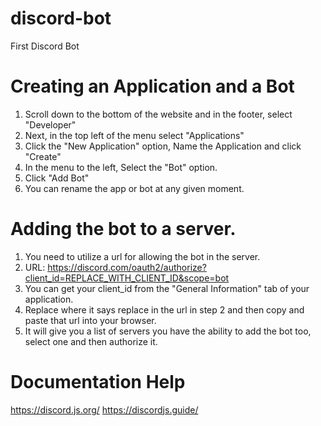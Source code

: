 # discord-bot
First Discord Bot

# Creating an Application and a Bot
1. Scroll down to the bottom of the website and in the footer, select "Developer"
2. Next, in the top left of the menu select "Applications"
3. Click the "New Application" option, Name the Application and click "Create"
4. In the menu to the left, Select the "Bot" option.
5. Click "Add Bot"
6. You can rename the app or bot at any given moment.

# Adding the bot to a server.
1. You need to utilize a url for allowing the bot in the server.
2. URL: https://discord.com/oauth2/authorize?client_id=REPLACE_WITH_CLIENT_ID&scope=bot
3. You can get your client_id from the "General Information" tab of your application.
4. Replace where it says replace in the url in step 2 and then copy and paste that url into your browser.
5. It will give you a list of servers you have the ability to add the bot too, select one and then authorize it.



# Documentation Help
https://discord.js.org/
https://discordjs.guide/